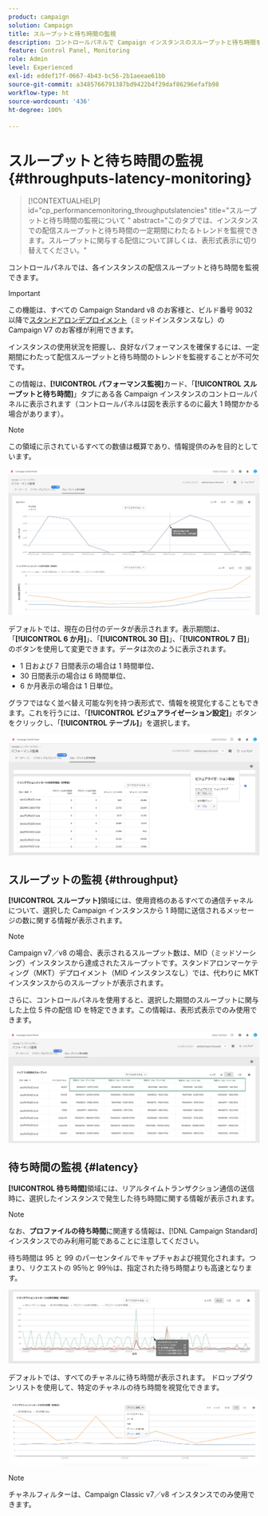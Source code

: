 ```yaml
---
product: campaign
solution: Campaign
title: スループットと待ち時間の監視
description: コントロールパネルで Campaign インスタンスのスループットと待ち時間を監視する方法を説明します。
feature: Control Panel, Monitoring
role: Admin
level: Experienced
exl-id: eddef17f-0667-4b43-bc56-2b1aeeae61bb
source-git-commit: a3485766791387bd9422b4f29daf86296efafb98
workflow-type: ht
source-wordcount: '436'
ht-degree: 100%

---
```


# スループットと待ち時間の監視 {#throughputs-latency-monitoring}

>[!CONTEXTUALHELP]
>id="cp_performancemonitoring_throughputslatencies"
>title="スループットと待ち時間の監視について "
>abstract="このタブでは、インスタンスでの配信スループットと待ち時間の一定期間にわたるトレンドを監視できます。スループットに関与する配信について詳しくは、表形式表示に切り替えてください。"

コントロールパネルでは、各インスタンスの配信スループットと待ち時間を監視できます。

>[!IMPORTANT]
>
>この機能は、すべての Campaign Standard v8 のお客様と、ビルド番号 9032 以降で[スタンドアロンデプロイメント](https://experienceleague.adobe.com/docs/campaign-classic/using/installing-campaign-classic/deployment-types-/standalone-deployment.html?lang=ja)（ミッドインスタンスなし）の Campaign V7 のお客様が利用できます。

インスタンスの使用状況を把握し、良好なパフォーマンスを確保するには、一定期間にわたって配信スループットと待ち時間のトレンドを監視することが不可欠です。

この情報は、**[!UICONTROL パフォーマンス監視]**&#x200B;カード、「**[!UICONTROL スループットと待ち時間]**」タブにある各 Campaign インスタンスのコントロールパネルに表示されます（コントロールパネルは図を表示するのに最大 1 時間かかる場合があります）。

>[!NOTE]
>
>この領域に示されているすべての数値は概算であり、情報提供のみを目的としています。

![](assets/throughput-latencies-overview.png)

デフォルトでは、現在の日付のデータが表示されます。表示期間は、「**[!UICONTROL 6 か月]**」、「**[!UICONTROL 30 日]**」、「**[!UICONTROL 7 日]**」のボタンを使用して変更できます。データは次のように表示されます。
* 1 日および 7 日間表示の場合は 1 時間単位、
* 30 日間表示の場合は 6 時間単位、
* 6 か月表示の場合は 1 日単位。

グラフではなく並べ替え可能な列を持つ表形式で、情報を視覚化することもできます。これを行うには、「**[!UICONTROL ビジュアライゼーション設定]**」ボタンをクリックし、「**[!UICONTROL テーブル]**」を選択します。

![](assets/throughput-latencies-table.png)

## スループットの監視 {#throughput}

**[!UICONTROL スループット]**&#x200B;領域には、使用資格のあるすべての通信チャネルについて、選択した Campaign インスタンスから 1 時間に送信されるメッセージの数に関する情報が表示されます。

>[!NOTE]
>
>Campaign v7／v8 の場合、表示されるスループット数は、MID（ミッドソーシング）インスタンスから達成されたスループットです。スタンドアロンマーケティング（MKT）デプロイメント（MID インスタンスなし）では、代わりに MKT インスタンスからのスループットが表示されます。

さらに、コントロールパネルを使用すると、選択した期間のスループットに関与した上位 5 件の配信 ID を特定できます。この情報は、表形式表示でのみ使用できます。

![](assets/throughput-latencies-top5.png)

## 待ち時間の監視 {#latency}

**[!UICONTROL 待ち時間]**&#x200B;領域には、リアルタイムトランザクション通信の送信時に、選択したインスタンスで発生した待ち時間に関する情報が表示されます。

>[!NOTE]
>
>なお、**プロファイルの待ち時間**&#x200B;に関連する情報は、[!DNL Campaign Standard] インスタンスでのみ利用可能であることに注意してください。

待ち時間は 95 と 99 のパーセンタイルでキャプチャおよび視覚化されます。つまり、リクエストの 95％と 99％は、指定された待ち時間よりも高速となります。

![](assets/throughput-latencies-latency.png)

デフォルトでは、すべてのチャネルに待ち時間が表示されます。 ドロップダウンリストを使用して、特定のチャネルの待ち時間を視覚化できます。

![](assets/throughput-latencies-filter.png)

>[!NOTE]
>
>チャネルフィルターは、Campaign Classic v7／v8 インスタンスでのみ使用できます。
